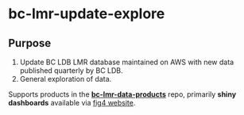 # bc-lmr-update-explore

## Purpose

1. Update BC LDB LMR database maintained on AWS with new data published quarterly by BC LDB.
2. General exploration of data.
   
Supports products in the **[bc-lmr-data-products](https://github.com/jyuill/bc-lmr-data-products)** repo, primarily **shiny dashboards** available via [fig4 website](www.fig4.com).
